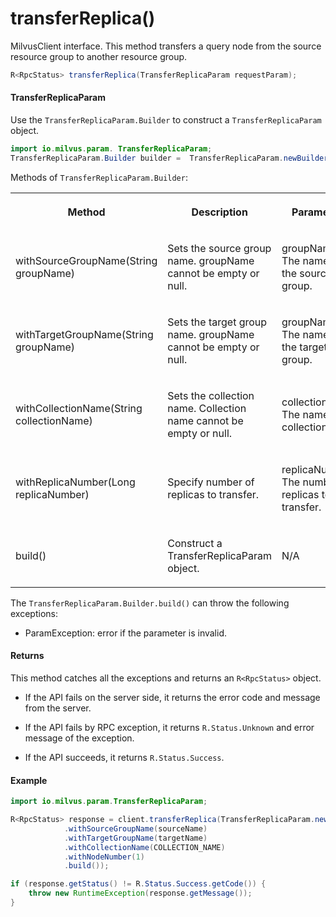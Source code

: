 # transferReplica()

MilvusClient interface. This method transfers a query node from the source resource group to another resource group.

```java
R<RpcStatus> transferReplica(TransferReplicaParam requestParam);
```

#### TransferReplicaParam

Use the `TransferReplicaParam.Builder` to construct a `TransferReplicaParam` object.

```java
import io.milvus.param. TransferReplicaParam;
TransferReplicaParam.Builder builder =  TransferReplicaParam.newBuilder();
```

Methods of `TransferReplicaParam.Builder`:

<table>
    <tr>
        <th><p>Method</p></th>
        <th><p>Description</p></th>
        <th><p>Parameters</p></th>
    </tr>
    <tr>
        <td><p>withSourceGroupName(String groupName)</p></td>
        <td><p>Sets the source group name. groupName cannot be empty or null.</p></td>
        <td><p>groupName: The name of the source group.</p></td>
    </tr>
    <tr>
        <td><p>withTargetGroupName(String groupName)</p></td>
        <td><p>Sets the target group name. groupName cannot be empty or null.</p></td>
        <td><p>groupName: The name of the target group.</p></td>
    </tr>
    <tr>
        <td><p>withCollectionName(String collectionName)</p></td>
        <td><p>Sets the collection name. Collection name cannot be empty or null.</p></td>
        <td><p>collectionName: The name of a collection.</p></td>
    </tr>
    <tr>
        <td><p>withReplicaNumber(Long replicaNumber)</p></td>
        <td><p>Specify number of replicas to transfer.</p></td>
        <td><p>replicaNumber: The number of replicas to transfer.</p></td>
    </tr>
    <tr>
        <td><p>build()</p></td>
        <td><p>Construct a TransferReplicaParam object.</p></td>
        <td><p>N/A</p></td>
    </tr>
</table>

The `TransferReplicaParam.Builder.build()` can throw the following exceptions:

- ParamException: error if the parameter is invalid.

#### Returns

This method catches all the exceptions and returns an `R<RpcStatus>` object.

- If the API fails on the server side, it returns the error code and message from the server.

- If the API fails by RPC exception, it returns `R.Status.Unknown` and error message of the exception.

- If the API succeeds, it returns `R.Status.Success`.

#### Example

```java
import io.milvus.param.TransferReplicaParam;

R<RpcStatus> response = client.transferReplica(TransferReplicaParam.newBuilder()
            .withSourceGroupName(sourceName)
            .withTargetGroupName(targetName)
            .withCollectionName(COLLECTION_NAME)
            .withNodeNumber(1)
            .build());

if (response.getStatus() != R.Status.Success.getCode()) {
    throw new RuntimeException(response.getMessage());
}
```
